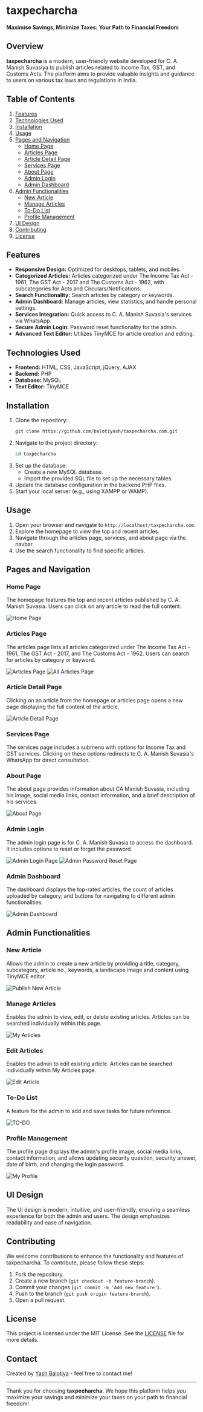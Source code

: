 # taxpecharcha
**Maximise Savings, Minimize Taxes: Your Path to Financial Freedom**

## Overview
**taxpecharcha** is a modern, user-friendly website developed for C. A. Manish Suvasiya to publish articles related to Income Tax, GST, and Customs Acts. The platform aims to provide valuable insights and guidance to users on various tax laws and regulations in India.

## Table of Contents
1. [Features](#features)
2. [Technologies Used](#technologies-used)
3. [Installation](#installation)
4. [Usage](#usage)
5. [Pages and Navigation](#pages-and-navigation)
   - [Home Page](#home-page)
   - [Articles Page](#articles-page)
   - [Article Detail Page](#article-detail-page)
   - [Services Page](#services-page)
   - [About Page](#about-page)
   - [Admin Login](#admin-login)
   - [Admin Dashboard](#admin-dashboard)
6. [Admin Functionalities](#admin-functionalities)
   - [New Article](#new-article)
   - [Manage Articles](#manage-articles)
   - [To-Do List](#to-do-list)
   - [Profile Management](#profile-management)
7. [UI Design](#ui-design)
8. [Contributing](#contributing)
9. [License](#license)

## Features
- **Responsive Design:** Optimized for desktops, tablets, and mobiles.
- **Categorized Articles:** Articles categorized under The Income Tax Act - 1961, The GST Act - 2017 and The Customs Act - 1962, with subcategories for Acts and Circulars/Notifications.
- **Search Functionality:** Search articles by category or keywords.
- **Admin Dashboard:** Manage articles, view statistics, and handle personal settings.
- **Services Integration:** Quick access to C. A. Manish Suvasia's services via WhatsApp.
- **Secure Admin Login:** Password reset functionality for the admin.
- **Advanced Text Editor:** Utilizes TinyMCE for article creation and editing.

## Technologies Used
- **Frontend:** HTML, CSS, JavaScript, jQuery, AJAX
- **Backend:** PHP
- **Database:** MySQL
- **Text Editor:** TinyMCE

## Installation
1. Clone the repository:
   ```bash
   git clone https://github.com/balotiyash/taxpecharcha.com.git
   ```
2. Navigate to the project directory:
   ```bash
   cd taxpecharcha
   ```
3. Set up the database:
   - Create a new MySQL database.
   - Import the provided SQL file to set up the necessary tables.
4. Update the database configuration in the backend PHP files.
5. Start your local server (e.g., using XAMPP or WAMP).

## Usage
1. Open your browser and navigate to `http://localhost/taxpecharcha.com`.
2. Explore the homepage to view the top and recent articles.
3. Navigate through the articles page, services, and about page via the navbar.
4. Use the search functionality to find specific articles.

## Pages and Navigation

### Home Page
The homepage features the top and recent articles published by C. A. Manish Suvasia. Users can click on any article to read the full content.

![Home Page](asset/outputs/Home%20Page.png)

### Articles Page
The articles page lists all articles categorized under The Income Tax Act - 1961, The GST Act - 2017, and The Customs Act - 1962. Users can search for articles by category or keyword.

![Articles Page](asset/outputs/Articles%20Page.png)
![All Articles Page](asset/outputs/All%20Articles%20Page.png)

### Article Detail Page
Clicking on an article from the homepage or articles page opens a new page displaying the full content of the article.

![Article Detail Page](asset/outputs/Article%20Page.png)

### Services Page
The services page includes a submenu with options for Income Tax and GST services. Clicking on these options redirects to C. A. Manish Suvasia's WhatsApp for direct consultation.

### About Page
The about page provides information about CA Manish Suvasia, including his image, social media links, contact information, and a brief description of his services.

![About Page](asset/outputs/About%20Page.png)

### Admin Login
The admin login page is for C .A. Manish Suvasia to access the dashboard. It includes options to reset or forget the password.

![Admin Login Page](asset/outputs/Login.png)
![Admin Password Reset Page](asset/outputs/Reset%20Password.png)

### Admin Dashboard
The dashboard displays the top-rated articles, the count of articles uploaded by category, and buttons for navigating to different admin functionalities.

![Admin Dashboard](asset/outputs/Dashboard.png)

## Admin Functionalities

### New Article
Allows the admin to create a new article by providing a title, category, subcategory, article no., keywords, a landscape image and content using TinyMCE editor.

![Publish New Article](asset/outputs/New%20Article.png)

### Manage Articles
Enables the admin to view, edit, or delete existing articles. Articles can be searched individually within this page.

![My Articles](asset/outputs/My%20Articles.png)

### Edit Articles
Enables the admin to edit existing article. Articles can be searched individually within My Articles page.

![Edit Article](asset/outputs/Edit%20Article.png)

### To-Do List
A feature for the admin to add and save tasks for future reference.

![TO-DO](asset/outputs/Todo.png)

### Profile Management
The profile page displays the admin's profile image, social media links, contact information, and allows updating security question, security answer, date of birth, and changing the login password.

![My Profile](asset/outputs/My%20Profile.png)

## UI Design
The UI design is modern, intuitive, and user-friendly, ensuring a seamless experience for both the admin and users. The design emphasizes readability and ease of navigation.

## Contributing
We welcome contributions to enhance the functionality and features of taxpecharcha. To contribute, please follow these steps:
1. Fork the repository.
2. Create a new branch (`git checkout -b feature-branch`).
3. Commit your changes (`git commit -m 'Add new feature'`).
4. Push to the branch (`git push origin feature-branch`).
5. Open a pull request.

## License
This project is licensed under the MIT License. See the [LICENSE](LICENSE) file for more details.

## Contact
Created by [Yash Balotiya](https://balotiyash.github.io/Personal-Portfolio/) - feel free to contact me!

---

Thank you for choosing **taxpecharcha**. We hope this platform helps you maximize your savings and minimize your taxes on your path to financial freedom!